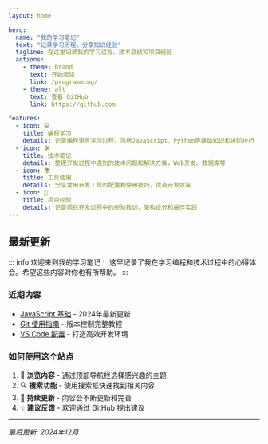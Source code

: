 ```yaml
---
layout: home

hero:
  name: "我的学习笔记"
  text: "记录学习历程，分享知识经验"
  tagline: 在这里记录我的学习过程、技术总结和项目经验
  actions:
    - theme: brand
      text: 开始阅读
      link: /programming/
    - theme: alt
      text: 查看 GitHub
      link: https://github.com

features:
  - icon: 💻
    title: 编程学习
    details: 记录编程语言学习过程，包括JavaScript、Python等基础知识和进阶技巧
  - icon: 🛠️
    title: 技术笔记
    details: 整理开发过程中遇到的技术问题和解决方案，Web开发、数据库等
  - icon: 📚
    title: 工具使用
    details: 分享常用开发工具的配置和使用技巧，提高开发效率
  - icon: 🚀
    title: 项目经验
    details: 记录项目开发过程中的经验教训，架构设计和最佳实践
---
```


## 最新更新

::: info 欢迎来到我的学习笔记！
这里记录了我在学习编程和技术过程中的心得体会。希望这些内容对你也有所帮助。
:::

### 近期内容
- [JavaScript 基础](/programming/javascript-basics) - 2024年最新更新
- [Git 使用指南](/tools/git-guide) - 版本控制完整教程
- [VS Code 配置](/tools/vscode-setup) - 打造高效开发环境

### 如何使用这个站点
1. 📖 **浏览内容** - 通过顶部导航栏选择感兴趣的主题
2. 🔍 **搜索功能** - 使用搜索框快速找到相关内容
3. 📝 **持续更新** - 内容会不断更新和完善
4. 💡 **建议反馈** - 欢迎通过 GitHub 提出建议

---

*最后更新: 2024年12月*
